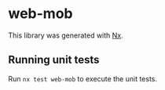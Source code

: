 # web-mob

This library was generated with [Nx](https://nx.dev).

## Running unit tests

Run `nx test web-mob` to execute the unit tests.
